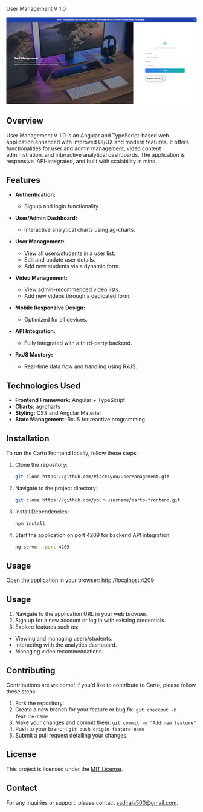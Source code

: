 User Management V 1.0

![User Frontend](public/user-frontend-thumbnail.JPG)

## Overview

User Management V 1.0 is an Angular and TypeScript-based web application enhanced with improved UI/UX and modern features. It offers functionalities for user and admin management, video content administration, and interactive analytical dashboards. The application is responsive, API-integrated, and built with scalability in mind.

## Features

- **Authentication:**
  - Signup and login functionality.

- **User/Admin Dashboard:**
  - Interactive analytical charts using ag-charts.

- **User Management:**
  - View all users/students in a user list.
  - Edit and update user details.
  - Add new students via a dynamic form.

- **Video Management:**
  - View admin-recommended video lists.
  - Add new videos through a dedicated form.

- **Mobile Responsive Design:**
  - Optimized for all devices.

- **API Integration:**
  - Fully integrated with a third-party backend.

- **RxJS Mastery:**
  - Real-time data flow and handling using RxJS.

## Technologies Used

- **Frontend Framework:** Angular + TypeScript
- **Charts:** ag-charts
- **Styling:** CSS and Angular Material
- **State Management:** RxJS for reactive programming

## Installation

To run the Carto Frontend locally, follow these steps:

1. Clone the repository:
   ```bash
   git clone https://github.com/Place4you/userManagement.git
   
2. Navigate to the project directory:
   ```bash
   git clone https://github.com/your-username/carto-frontend.git
   
3. Install Dependencies:
   ```bash
   npm install

4. Start the application on port 4209 for backend API integration:
   ```bash
   ng serve --port 4209
## Usage
Open the application in your browser:
   http://localhost:4209

## Usage

1. Navigate to the application URL in your web browser.
2. Sign up for a new account or log in with existing credentials.
3. Explore features such as:
+ Viewing and managing users/students.
+ Interacting with the analytics dashboard.
+ Managing video recommendations.

## Contributing

Contributions are welcome! If you'd like to contribute to Carto, please follow these steps:

1. Fork the repository.
2. Create a new branch for your feature or bug fix: `git checkout -b feature-name`
3. Make your changes and commit them: `git commit -m "Add new feature"`
4. Push to your branch: `git push origin feature-name`
5. Submit a pull request detailing your changes.

## License

This project is licensed under the [MIT License](LICENSE).

## Contact

For any inquiries or support, please contact sadiraja500@gmail.com.
